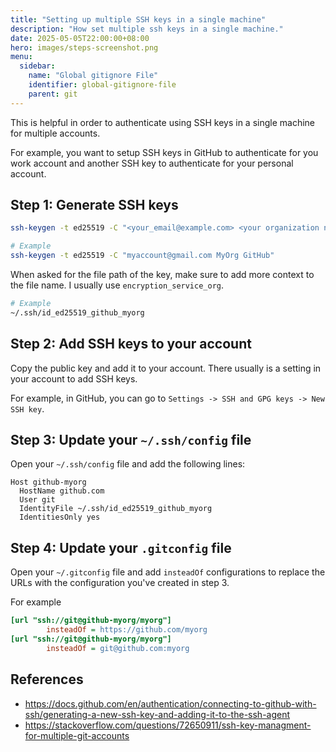 ```yaml
---
title: "Setting up multiple SSH keys in a single machine"
description: "How set multiple ssh keys in a single machine."
date: 2025-05-05T22:00:00+08:00
hero: images/steps-screenshot.png
menu:
  sidebar:
    name: "Global gitignore File"
    identifier: global-gitignore-file
    parent: git
---
```


This is helpful in order to authenticate using SSH keys in a single machine for multiple
accounts.

For example, you want to setup SSH keys in GitHub to authenticate for you work account
and another SSH key to authenticate for your personal account.

## Step 1: Generate SSH keys

```bash
ssh-keygen -t ed25519 -C "<your_email@example.com> <your organization name> <service>"

# Example
ssh-keygen -t ed25519 -C "myaccount@gmail.com MyOrg GitHub"
```

When asked for the file path of the key, make sure to add more context to the file name.
I usually use `encryption_service_org`.

```bash
# Example
~/.ssh/id_ed25519_github_myorg
```

## Step 2: Add SSH keys to your account

Copy the public key and add it to your account. There usually is a setting in your account
to add SSH keys.

For example, in GitHub, you can go to `Settings -> SSH and GPG keys -> New SSH key`.

## Step 3: Update your `~/.ssh/config` file

Open your `~/.ssh/config` file and add the following lines:

```
Host github-myorg
  HostName github.com
  User git
  IdentityFile ~/.ssh/id_ed25519_github_myorg
  IdentitiesOnly yes
```

## Step 4: Update your `.gitconfig` file

Open your `~/.gitconfig` file and add `insteadOf` configurations to replace the URLs
with the configuration you've created in step 3.

For example

```ini
[url "ssh://git@github-myorg/myorg"]
        insteadOf = https://github.com/myorg
[url "ssh://git@github-myorg/myorg"]
        insteadOf = git@github.com:myorg
```

## References

- <https://docs.github.com/en/authentication/connecting-to-github-with-ssh/generating-a-new-ssh-key-and-adding-it-to-the-ssh-agent>
- <https://stackoverflow.com/questions/72650911/ssh-key-managment-for-multiple-git-accounts>
